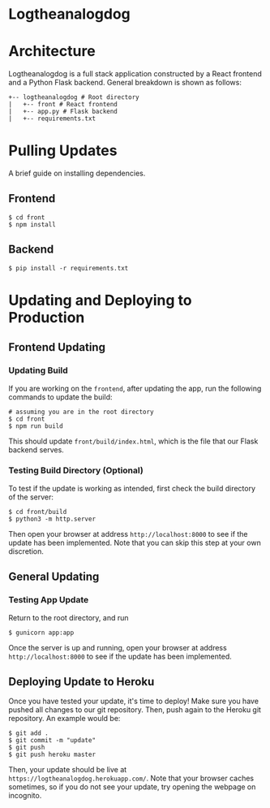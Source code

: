 # Logtheanalogdog

# Architecture

Logtheanalogdog is a full stack application constructed by a React frontend and a Python Flask backend. General breakdown is shown as follows:
```
+-- logtheanalogdog # Root directory
|   +-- front # React frontend
|   +-- app.py # Flask backend
|   +-- requirements.txt
```
# Pulling Updates

A brief guide on installing dependencies.

## Frontend
```
$ cd front
$ npm install
```

## Backend
```
$ pip install -r requirements.txt
```

# Updating and Deploying to Production

## Frontend Updating

### Updating Build

If you are working on the `frontend`, after updating the app, run the following commands to update the build:
```
# assuming you are in the root directory
$ cd front
$ npm run build
```
This should update `front/build/index.html`, which is the file that our Flask backend serves.

### Testing Build Directory (Optional)

To test if the update is working as intended, first check the build directory of the server:
```
$ cd front/build
$ python3 -m http.server
```
Then open your browser at address `http://localhost:8000` to see if the update has been implemented. Note that you can skip this step at your own discretion.

## General Updating

### Testing App Update
Return to the root directory, and run
```
$ gunicorn app:app
```
Once the server is up and running, open your browser at address `http://localhost:8000` to see if the update has been implemented.

## Deploying Update to Heroku
Once you have tested your update, it's time to deploy! Make sure you have pushed all changes to our git repository. Then, push again to the Heroku git repository. An example would be:
```
$ git add .
$ git commit -m "update"
$ git push
$ git push heroku master
```
Then, your update should be live at `https://logtheanalogdog.herokuapp.com/`. Note that your browser caches sometimes, so if you do not see your update, try opening the webpage on incognito.


